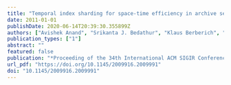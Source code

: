 ```yaml
---
title: "Temporal index sharding for space-time efficiency in archive search"
date: 2011-01-01
publishDate: 2020-06-14T20:39:30.355899Z
authors: ["Avishek Anand", "Srikanta J. Bedathur", "Klaus Berberich", "Ralf Schenkel"]
publication_types: ["1"]
abstract: ""
featured: false
publication: "*Proceeding of the 34th International ACM SIGIR Conference on Research and Development in Information Retrieval, SIGIR 2011, Beijing, China, July 25-29, 2011*"
url_pdf: "https://doi.org/10.1145/2009916.2009991"
doi: "10.1145/2009916.2009991"
---
```



